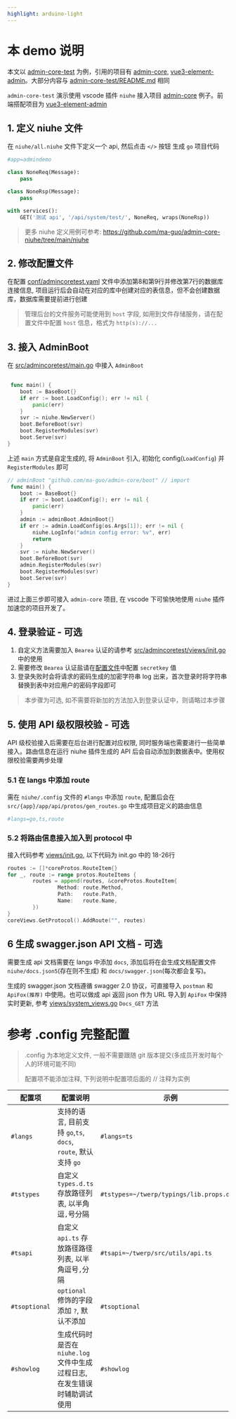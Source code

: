 ```yaml
---
highlight: arduino-light
---
```

# 本 demo 说明

本文以 [admin-core-test](https://github.com/ma-guo/admin-core-test) 为例，引用的项目有 [admin-core](https://github.com/ma-guo/admin-core), [vue3-element-admin](https://github.com/ma-guo/vue3-element-admin)。大部分内容与 [admin-core-test/README.md](https://github.com/ma-guo/admin-core-test/blob/main/README.MD) 相同



`admin-core-test` 演示使用 vscode 插件 `niuhe` 接入项目 [admin-core](https://github.com/ma-guo/admin-core/) 例子。前端搭配项目为 [vue3-element-admin](https://github.com/ma-guo/vue3-element-admin)
## 1. 定义 niuhe 文件
 在 `niuhe/all.niuhe` 文件下定义一个 api, 然后点击 `</>` 按钮 生成 `go` 项目代码
```python
#app=admindemo

class NoneReq(Message):
    pass

class NoneRsp(Message):
    pass

with services():
    GET('测试 api', '/api/system/test/', NoneReq, wraps(NoneRsp))
```
> 更多 niuhe 定义用例可参考: https://github.com/ma-guo/admin-core-niuhe/tree/main/niuhe
## 2. 修改配置文件
在配置 [conf/admincoretest.yaml](https://github.com/ma-guo/admin-core-test/blob/main/conf/admincoretest.yaml) 文件中添加第8和第9行并修改第7行的数据库连接信息, 项目运行后会自动在对应的库中创建对应的表信息，但不会创建数据库，数据库需要提前进行创建
> 管理后台的文件服务可能使用到 `host` 字段, 如用到文件存储服务，请在配置文件中配置 `host` 信息，格式为 `http(s)://...`

## 3. 接入 AdminBoot
在 [src/admincoretest/main.go](https://github.com/ma-guo/admin-core-test/blob/main/src/admincoretest/main.go) 中接入 `AdminBoot`
```go
 
 func main() {
	boot := BaseBoot{}
	if err := boot.LoadConfig(); err != nil {
		panic(err)
	}
	svr := niuhe.NewServer()
	boot.BeforeBoot(svr)
	boot.RegisterModules(svr)
	boot.Serve(svr)
}
```
上述 `main` 方式是自定生成的, 将 `AdminBoot` 引入, 初始化 config(`LoadConfig`) 并 `RegisterModules` 即可
```go
// adminBoot "github.com/ma-guo/admin-core/boot" // import
 func main() {
	boot := BaseBoot{}
	if err := boot.LoadConfig(); err != nil {
		panic(err)
	}
	admin := adminBoot.AdminBoot{}
	if err := admin.LoadConfig(os.Args[1]); err != nil {
		niuhe.LogInfo("admin config error: %v", err)
		return
	}
	svr := niuhe.NewServer()
	boot.BeforeBoot(svr)
	admin.RegisterModules(svr)
	boot.RegisterModules(svr)
	boot.Serve(svr)
}
```
进过上面三步即可接入 `admin-core` 项目, 在 vscode 下可愉快地使用 `niuhe` 插件加速您的项目开发了。

## 4. 登录验证 - 可选
1. 自定义方法需要加入 `Bearea` 认证的请参考 [src/admincoretest/views/init.go](https://github.com/ma-guo/admin-core-test/blob/main/src/admincoretest/app/api/views/init.go) 中的使用
2. 需要修改 `Bearea` 认证盐请在[配置文件](https://github.com/ma-guo/admin-core-test/blob/main/conf/admincoretest.yaml)中配置 `secretkey` 值
3. 登录失败时会将请求的密码生成的加密字符串 log 出来，首次登录时将字符串替换到表中对应用户的密码字段即可
> 本步骤为可选, 如不需要将新加的方法加入到登录认证中，则请略过本步骤

## 5. 使用 API 级权限校验 - 可选
API 级校验接入后需要在后台进行配置对应权限, 同时服务端也需要进行一些简单接入。路由信息在运行 niuhe 插件生成的 API 后会自动添加到数据表中。使用权限校验需要两步处理
### 5.1 在 langs 中添加 route
需在 `niuhe/.config` 文件的 `#langs` 中添加 `route`, 配置后会在 `src/{app}/app/api/protos/gen_routes.go` 中生成项目定义的路由信息
```python
#langs=go,ts,route
```
### 5.2 将路由信息接入加入到 protocol 中
接入代码参考 [views/init.go](https://github.com/ma-guo/admin-core-test/blob/main/src/admincoretest/app/api/views/init.go), 以下代码为 init.go 中的 18-26行
```go
routes := []*coreProtos.RouteItem{}
for _, route := range protos.RouteItems {
        routes = append(routes, &coreProtos.RouteItem{
                Method: route.Method,
                Path:   route.Path,
                Name:   route.Name,
        })
}
coreViews.GetProtocol().AddRoute("", routes)
```

## 6 生成 swagger.json API 文档 - 可选
需要生成 api 文档需要在 langs 中添加 `docs`, 添加后将在会生成文档配置文件 `niuhe/docs.json5`(存在则不生成) 和 `docs/swagger.json`(每次都会复写)。

生成的 swagger.json 文档遵循 swagger 2.0 协议，可直接导入 `postman` 和  `ApiFox(推荐)` 中使用。也可以做成 api 返回 json 作为 URL 导入到 `ApiFox` 中保持实时更新, 参考 [views/system_views.go](https://github.com/ma-guo/admin-core-test/blob/main/src/admincoretest/app/api/views/system_views.go) `Docs_GET` 方法




# 参考 .config 完整配置
> .config 为本地定义文件, 一般不需要跟随 git 版本提交(多成员开发时每个人的环境可能不同)
> 
> 配置项不能添加注释, 下列说明中配置项后面的 // 注释为实例

|  配置项 | 配置说明  | 示例 |
|  ----  | ----  | --- |
| `#langs`  | 支持的语言, 目前支持 `go`,`ts`, `docs`, `route`, 默认支持 `go` | `#langs=ts`
| `#tstypes`  | 自定义 `types.d.ts` 存放路径列表, 以半角逗`,`号分隔 | `#tstypes=~/twerp/typings/lib.props.d.ts` |
| `#tsapi` | 自定义 `api.ts` 存放路径路径列表, 以半角逗号`,`分隔 | `#tsapi=~/twerp/src/utils/api.ts` |
| `#tsoptional` | `optional` 修饰的字段添加 `?`, 默认不添加 | `#tsoptional` |
|`#showlog`|生成代码时是否在 `niuhe.log` 文件中生成过程日志, 在发生错误时辅助调试使用|`#showlog`|
